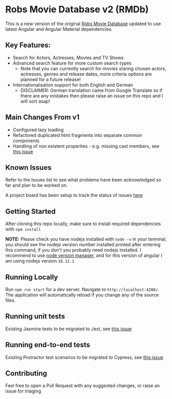 # Robs Movie Database v2 (RMDb)

This is a new version of the original [Robs Movie Database](https://github.com/parky128/robs-movie-db) updated to use latest Angular and Angular Material dependencies.

## Key Features:
- Search for Actors, Actresses, Movies and TV Shows
- Advanced search feature for more custom search types 
  - Note that you can currently search for movies staring chosen actors, actresses, genres and release dates, more criteria options are planned for a future release!
- Internationalisation support for both English and German
  - DISCLAIMER: German translation came from Google Translate so if there are any mistakes then please raise an issue on this repo and I will sort asap!

## Main Changes From v1
- Configured lazy loading
- Refactored duplicated html fragments into separate common components
- Handling of non existent properties - e.g. missing cast members, see [this issue](https://github.com/parky128/robs-movie-db-v2/issues/2)

## Known Issues

Refer to the Issues list to see what problems have been acknowledged so far and plan to be worked on.

A project board has been setup to track the status of issues [here](https://github.com/users/parky128/projects/1/views/1?layout=board)

## Getting Started

After cloning this repo locally, make sure to install required dependencies with `npm install`

**NOTE:** Please check you have nodejs installed with `node -v` in your terminal, you should see the nodejs version number installed printed after entering this command, if you don't you probably need nodejs installed. I recommend to use [node version manager](https://github.com/nvm-sh/nvm), and for this version of angular I am using nodejs version `18.12.1`

## Running Locally

Run `npm run start` for a dev server. Navigate to `http://localhost:4200/`. The application will automatically reload if you change any of the source files.

## Running unit tests

Existing Jasmine tests to be migrated to Jest, see [this issue](https://github.com/parky128/robs-movie-db-v2/issues/3)

## Running end-to-end tests

Existing Protractor test scenarios to be migrated to Cypress, see [this issue](https://github.com/parky128/robs-movie-db-v2/issues/4)

## Contributing

Feel free to open a Pull Request with any suggested changes, or raise an issue for triaging
